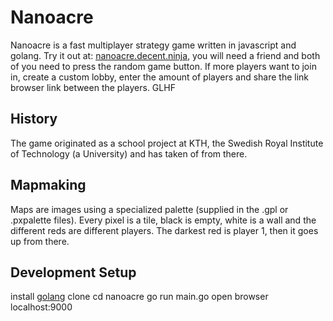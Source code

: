 Nanoacre
========

Nanoacre is a fast multiplayer strategy game written in javascript and golang. Try it out at: [nanoacre.decent.ninja](http://nanoacre.decent.ninja), you will need a friend and both of you need to press the random game button. If more players want to join in, create a custom lobby, enter the amount of players and share the link browser link between the players. GLHF

## History
The game originated as a school project at KTH, the Swedish Royal Institute of Technology (a University) and has taken of from there. 

## Mapmaking
Maps are images using a specialized palette (supplied in the .gpl or .pxpalette files).
Every pixel is a tile, black is empty, white is a wall and the different reds are different
players. The darkest red is player 1, then it goes up from there. 

## Development Setup
  install [golang](http://golang.org/)
  clone
  cd nanoacre
  go run main.go
  open browser localhost:9000

